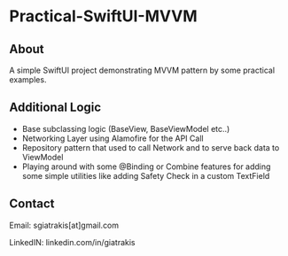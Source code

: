 # Practical-SwiftUI-MVVM

## About

A simple SwiftUI project demonstrating MVVM pattern by some practical examples.

## Additional Logic

- Base subclassing logic (BaseView, BaseViewModel etc..)
- Networking Layer using Alamofire for the API Call
- Repository pattern that used to call Network and to serve back data to ViewModel
- Playing around with some @Binding or Combine features for adding some simple utilities like adding Safety Check in a custom TextField

## Contact

Email: sgiatrakis[at]gmail.com

LinkedIN: linkedin.com/in/giatrakis
